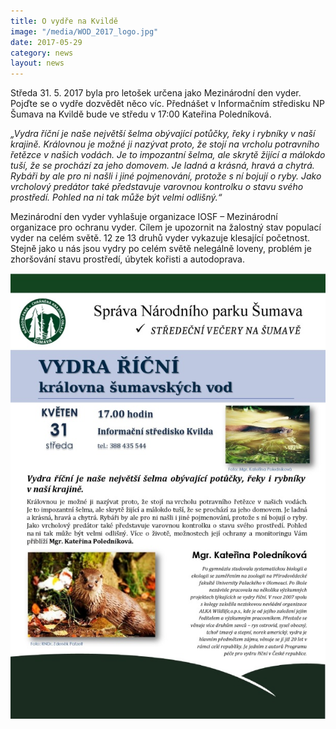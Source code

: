 ```yaml
---
title: O vydře na Kvildě
image: "/media/WOD_2017_logo.jpg"
date: 2017-05-29
category: news
layout: news
---
```

Středa 31. 5. 2017 byla pro letošek určena jako Mezinárodní den vyder.
Pojďte se o vydře dozvědět něco víc. Přednášet v Informačním středisku
NP Šumava na Kvildě bude ve středu v 17:00 Kateřina Poledníková.

*„Vydra říční je naše největší šelma obývající potůčky, řeky i rybníky
v naší krajině. Královnou je možné ji nazývat proto, že stojí na vrcholu
potravního řetězce v našich vodách. Je to impozantní šelma, ale skrytě
žijící a málokdo tuší, že se prochází za jeho domovem. Je ladná
a krásná, hravá a chytrá. Rybáři by ale pro ni našli i jiné pojmenování,
protože s ní bojují o ryby. Jako vrcholový predátor také představuje
varovnou kontrolku o stavu svého prostředí. Pohled na ni tak může být
velmi odlišný.“*

Mezinárodní den vyder vyhlašuje organizace IOSF – Mezinárodní organizace
pro ochranu vyder. Cílem je upozornit na žalostný stav populací vyder na
celém světě. 12 ze 13 druhů vyder vykazuje klesající početnost. Stejně
jako u nás jsou vydry po celém světě nelegálně loveny, problém je
zhoršování stavu prostředí, úbytek kořisti a autodoprava.

![](/media/vydra_Kvilda_pozvanka_610.jpg)
